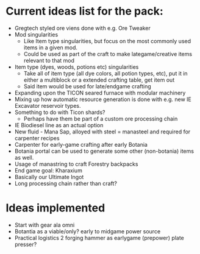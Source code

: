 # Current ideas list for the pack:

* Gregtech styled ore viens done with e.g. Ore Tweaker
* Mod singularities
  * Like Item type singularities, but focus on the most commonly used items in a given mod.
  * Could be used as part of the craft to make lategame/creative items relevant to that mod
* Item type (dyes, woods, potions etc) singularities
  * Take all of item type (all dye colors, all potion types, etc), put it in either a multiblock or a extended crafting table, get item out
  * Said item would be used for late/endgame crafting
* Expanding upon the TICON seared furnace with modular machinery
* Mixing up how automatic resource generation is done with e.g. new IE Excavator reservoir types.
* Something to do with Ticon shards?
  * Perhaps have them be part of a custom ore processing chain
* IE Biodiesel line as an actual option
* New fluid - Mana Sap, alloyed with steel = manasteel and required for carpenter recipes
* Carpenter for early-game crafting after early Botania
* Botania portal can be used to generate some other (non-botania) items as well.
* Usage of manastring to craft Forestry backpacks
* End game goal: Kharaxium
 * Basically our Ultimate Ingot
 * Long processing chain rather than craft?

# Ideas implemented
* Start with gear ala omni
* Botantia as a viable/only? early to midgame power source
* Practical logistics 2 forging hammer as earlygame (prepower) plate presser?
